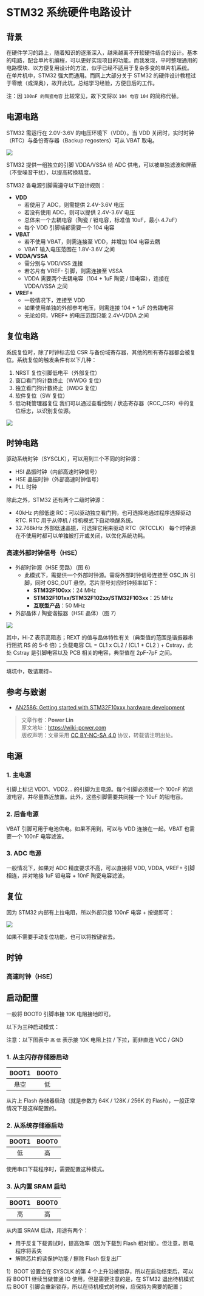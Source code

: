 # STM32 系统硬件电路设计

## 背景

在硬件学习的路上，随着知识的逐渐深入，越来越离不开软硬件结合的设计。基本的电路，配合单片机编程，可以更好实现项目的功能。而我发现，平时整理通用的电路模块、以方便复用设计的方法，似乎已经不适用于复杂多变的单片机系统。  
在单片机中，STM32 强大而通用。而网上大部分关于 STM32 的硬件设计教程过于零散（或深奥），故开此坑，总结学习经验，方便日后的工作。

注：因 `100nF 的陶瓷电容` 比较常见，故下文将以 `104 电容` `104` 的简称代替。

## 电源电路

STM32 需运行在 2.0V-3.6V 的电压环境下（VDD）。当 VDD 关闭时，实时时钟（RTC）与备份寄存器（Backup regosters）可从 VBAT 取电。

![](https://wiki-media-1253965369.cos.ap-guangzhou.myqcloud.com/img/20200223195956.png)

STM32 提供一组独立的引脚 VDDA/VSSA 给 ADC 供电，可以被单独滤波和屏蔽（不受噪音干扰），以提高转换精度。

STM32 各电源引脚需遵守以下设计规则：

- **VDD**
  - 若使用了 ADC，则需提供 2.4V-3.6V 电压
  - 若没有使用 ADC，则可以提供 2.4V-3.6V 电压
  - 总体来一个去耦电容（陶瓷 / 钽电容，标准值 10uF，最小 4.7uF）
  - 每个 VDD 引脚端都需要一个 104 电容
- **VBAT**
  - 若不使用 VBAT，则需连接至 VDD，并增加 104 电容去耦
  - VBAT 输入电压范围在 1.8V-3.6V 之间
- **VDDA/VSSA**
  - 需分别与 VDD/VSS 连接
  - 若芯片有 VREF- 引脚，则需连接至 VSSA
  - VDDA 需要两个去耦电容（104 + 1uF 陶瓷 / 钽电容），连接在 VDDA/VSSA 之间
- **VREF+**
  - 一般情况下，连接至 VDD
  - 如果使用单独的外部参考电压，则需连接 104 + 1uF 的去耦电容
  - 无论如何，VREF+ 的电压范围只能 2.4V-VDDA 之间

## 复位电路

系统复位时，除了时钟标志位 CSR 与备份域寄存器，其他的所有寄存器都会被复位。系统复位的触发条件有以下几种：

1. NRST 复位引脚低电平（外部复位）
2. 窗口看门狗计数终止（WWDG 复位）
3. 独立看门狗计数终止（IWDG 复位）
4. 软件复位（SW 复位）
5. 低功耗管理器复位
   我们可以通过查看控制 / 状态寄存器（RCC_CSR）中的复位标志，以识别复位源。

![](https://wiki-media-1253965369.cos.ap-guangzhou.myqcloud.com/img/20200223205021.png)

## 时钟电路

驱动系统时钟（SYSCLK），可以用到三个不同的时钟源：

- HSI 晶振时钟（内部高速时钟信号）
- HSE 晶振时钟（外部高速时钟信号）
- PLL 时钟

除此之外，STM32 还有两个二级时钟源：

- 40kHz 内部低速 RC：可以驱动独立看门狗，也可选择地通过程序选择驱动 RTC. RTC 用于从停机 / 待机模式下自动唤醒系统。
- 32.768kHz 外部低速晶振，可选择它用来驱动 RTC（RTCCLK）
  每个时钟源在不使用时都可以单独被打开或关闭，以优化系统功耗。

### 高速外部时钟信号（HSE）

- 外部时钟源（HSE 旁路）（图 6）
  - 此模式下，需提供一个外部时钟源。需将外部时钟信号连接至 OSC_IN 引脚，同时 OSC_OUT 悬空。芯片型号对应时钟频率如下：
    - **STM32F100xx**：24 MHz
    - **STM32F101xx/STM32F102xx/STM32F103xx**：25 MHz
    - **互联型产品**：50 MHz
- 外部晶体 / 陶瓷谐振器（HSE 晶体）（图 7）

![](https://wiki-media-1253965369.cos.ap-guangzhou.myqcloud.com/img/20200223212710.png)

其中，Hi-Z 表示高阻态；REXT 的值与晶体特性有关（典型值的范围是谐振器串行阻抗 RS 的 5-6 倍）；负载电容 CL = CL1 x CL2 / (CL1 + CL2 ) + Cstray，此处 Cstray 是引脚电容以及 PCB 相关的电容，典型值在 2pF-7pF 之间。

---

填坑中，敬请期待~

## 参考与致谢

- [AN2586: Getting started with STM32F10xxx hardware development](https://www.st.com/content/ccc/resource/technical/document/application_note/6c/a3/24/49/a5/d4/4a/db/CD00164185.pdf/files/CD00164185.pdf/jcr:content/translations/en.CD00164185.pdf)

> 文章作者：**Power Lin**  
> 原文地址：<https://wiki-power.com>  
> 版权声明：文章采用 [CC BY-NC-SA 4.0](https://creativecommons.org/licenses/by/4.0/deed.zh) 协议，转载请注明出处。

## 电源

### 1. 主电源

引脚上标记 VDD1、VDD2... 的引脚为主电源。每个引脚必须接一个 100nF 的滤波电容，并尽量靠近放置。此外，这些引脚需要共同接一个 10uF 的钽电容。

### 2. 后备电源

VBAT 引脚可用于电池供电。如果不用到，可以与 VDD 连接在一起。VBAT 也需要一个 100nF 电容滤波。

### 3. ADC 电源

一般情况下，如果对 ADC 精度要求不高，可以直接将 VDD, VDDA, VREF+ 引脚相连，并对地接 1uF 钽电容 + 10nF 陶瓷电容滤波。

## 复位

因为 STM32 内部有上拉电阻，所以外部只接 100nF 电容 + 按键即可：

![](https://wiki-media-1253965369.cos.ap-guangzhou.myqcloud.com/img/20200602151046.png)

如果不需要手动复位功能，也可以将按键省去。

## 时钟

### 高速时钟（HSE）

## 启动配置

一般将 BOOT0 引脚串接 10K 电阻接地即可。

以下为三种启动模式：

注意：以下图表中 `高` `低` 表示接 10K 电阻上拉 / 下拉，而非直连 VCC / GND

### 1. 从主闪存存储器启动

| BOOT1 | BOOT0 |
| :---: | :---: |
| 悬空  |  低   |

从片上 Flash 存储器启动（就是参数为 64K / 128K / 256K 的 Flash），一般正常情况下是这样配置的。

### 2. 从系统存储器启动

| BOOT1 | BOOT0 |
| :---: | :---: |
|  低   |  高   |

使用串口下载程序时，需要配置这种模式。

### 3. 从内置 SRAM 启动

| BOOT1 | BOOT0 |
| :---: | :---: |
|  高   |  高   |

从内置 SRAM 启动，用途有两个：

- 用于反复下载调试时，提高效率（因为下载到 Flash 相对慢）。但注意，断电程序将丢失
- 解除芯片的读保护功能 / 擦除 Flash 恢复出厂

1）BOOT 设置会在 SYSCLK 的第 4 个上升沿被锁存，所以在启动结束后，可以将 BOOT1 继续当做普通 IO 使用，但是需要注意的是，在 STM32 退出待机模式后 BOOT 引脚会重新锁存，所以在待机模式的时候，应保持为需要的配置；
